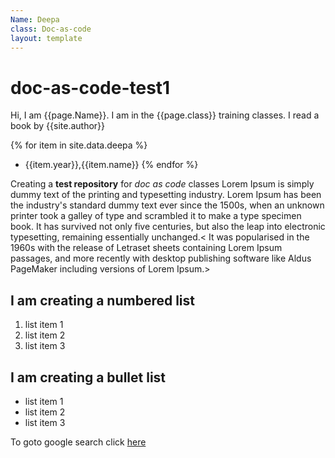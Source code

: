 ```yaml
---
Name: Deepa
class: Doc-as-code
layout: template
---
```


# doc-as-code-test1

Hi, I am {{page.Name}}. I am in the {{page.class}} training classes.
I read a book by {{site.author}}

{% for item in site.data.deepa %} 
- {{item.year}},{{item.name}} 
{% endfor %}

Creating a **test repository** for _doc as code_ classes
Lorem Ipsum is simply dummy text of the printing and typesetting industry. Lorem Ipsum has been the industry's standard dummy text ever since the 1500s, when an unknown printer took a galley of type and scrambled it to make a type specimen book. It has survived not only five centuries, but also the leap into electronic typesetting, remaining essentially unchanged.< It was popularised in the 1960s with the release of Letraset sheets containing Lorem Ipsum passages, and more recently with desktop publishing software like Aldus PageMaker including versions of Lorem Ipsum.>
## I am creating a numbered list
1. list item 1
2. list item 2
3. list item 3

## I am creating a bullet list
- list item 1
- list item 2
- list item 3

To goto google search click [here](https://www.google.com/)
